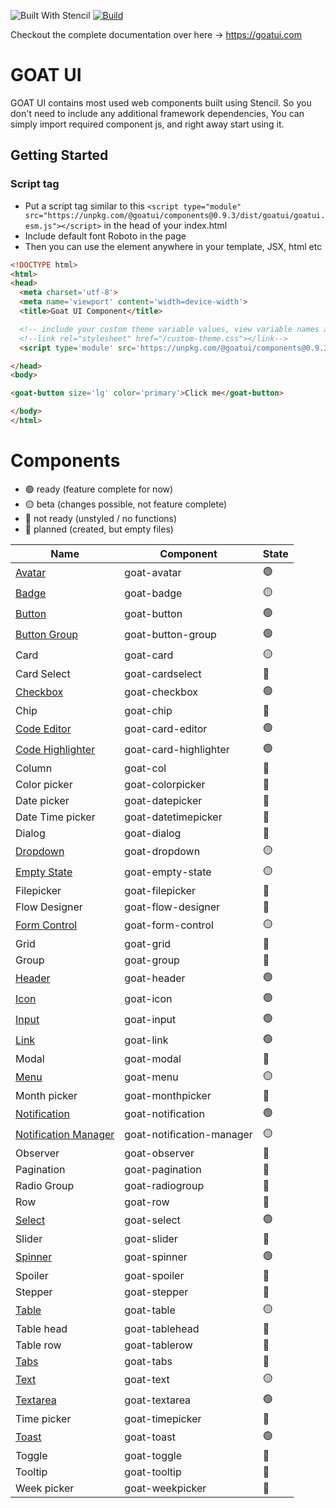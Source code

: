 ![Built With Stencil](https://img.shields.io/badge/-Built%20With%20Stencil-16161d.svg?logo=data%3Aimage%2Fsvg%2Bxml%3Bbase64%2CPD94bWwgdmVyc2lvbj0iMS4wIiBlbmNvZGluZz0idXRmLTgiPz4KPCEtLSBHZW5lcmF0b3I6IEFkb2JlIElsbHVzdHJhdG9yIDE5LjIuMSwgU1ZHIEV4cG9ydCBQbHVnLUluIC4gU1ZHIFZlcnNpb246IDYuMDAgQnVpbGQgMCkgIC0tPgo8c3ZnIHZlcnNpb249IjEuMSIgaWQ9IkxheWVyXzEiIHhtbG5zPSJodHRwOi8vd3d3LnczLm9yZy8yMDAwL3N2ZyIgeG1sbnM6eGxpbms9Imh0dHA6Ly93d3cudzMub3JnLzE5OTkveGxpbmsiIHg9IjBweCIgeT0iMHB4IgoJIHZpZXdCb3g9IjAgMCA1MTIgNTEyIiBzdHlsZT0iZW5hYmxlLWJhY2tncm91bmQ6bmV3IDAgMCA1MTIgNTEyOyIgeG1sOnNwYWNlPSJwcmVzZXJ2ZSI%2BCjxzdHlsZSB0eXBlPSJ0ZXh0L2NzcyI%2BCgkuc3Qwe2ZpbGw6I0ZGRkZGRjt9Cjwvc3R5bGU%2BCjxwYXRoIGNsYXNzPSJzdDAiIGQ9Ik00MjQuNywzNzMuOWMwLDM3LjYtNTUuMSw2OC42LTkyLjcsNjguNkgxODAuNGMtMzcuOSwwLTkyLjctMzAuNy05Mi43LTY4LjZ2LTMuNmgzMzYuOVYzNzMuOXoiLz4KPHBhdGggY2xhc3M9InN0MCIgZD0iTTQyNC43LDI5Mi4xSDE4MC40Yy0zNy42LDAtOTIuNy0zMS05Mi43LTY4LjZ2LTMuNkgzMzJjMzcuNiwwLDkyLjcsMzEsOTIuNyw2OC42VjI5Mi4xeiIvPgo8cGF0aCBjbGFzcz0ic3QwIiBkPSJNNDI0LjcsMTQxLjdIODcuN3YtMy42YzAtMzcuNiw1NC44LTY4LjYsOTIuNy02OC42SDMzMmMzNy45LDAsOTIuNywzMC43LDkyLjcsNjguNlYxNDEuN3oiLz4KPC9zdmc%2BCg%3D%3D&colorA=16161d&style=flat-square)
[![Build](https://github.com/goatui/components/workflows/Build/badge.svg)](https://github.com/goatui/components/actions?workflow=Build)

Checkout the complete documentation over here -> https://goatui.com

# GOAT UI

GOAT UI contains most used web components built using Stencil. So you don't need to include any additional framework
dependencies, You can simply import required component js, and right away start using it.

## Getting Started

### Script tag

- Put a script tag similar to
  this `<script type="module" src="https://unpkg.com/@goatui/components@0.9.3/dist/goatui/goatui.esm.js"></script>` in
  the head of your index.html
- Include default font Roboto in the page
- Then you can use the element anywhere in your template, JSX, html etc

```html
<!DOCTYPE html>
<html>
<head>
  <meta charset='utf-8'>
  <meta name='viewport' content='width=device-width'>
  <title>Goat UI Component</title>

  <!-- include your custom theme variable values, view variable names at https://unpkg.com/@goatui/components@0.9.3/dist/goatui/assets/styles/theme.css -->
  <!--link rel="stylesheet" href="/custom-theme.css"></link-->
  <script type='module' src='https://unpkg.com/@goatui/components@0.9.3/dist/goatui/goatui.esm.js'></script>

</head>
<body>

<goat-button size='lg' color='primary'>Click me</goat-button>

</body>
</html>
```

# Components

- 🟢 ready (feature complete for now)
- 🟡 beta (changes possible, not feature complete)
- 🔴 not ready (unstyled / no functions)
- 🔵 planned (created, but empty files)

| Name                                                                       | Component             | State |
|----------------------------------------------------------------------------|-----------------------|-------|
| [Avatar](https://goatui.com/components/avatar)                             | goat-avatar           | 🟢    |
| [Badge](https://goatui.com/components/badge)                               | goat-badge            | 🟡    |
| [Button](https://goatui.com/components/button)                             | goat-button           | 🟢    |
| [Button Group](https://goatui.com/components/button-group)                 | goat-button-group     | 🟢    |
| Card                                                                       | goat-card             | 🟡    |
| Card Select                                                                | goat-cardselect       | 🔵    |
| [Checkbox](https://goatui.com/components/checkbox)                         | goat-checkbox         | 🟢    |
| Chip                                                                       | goat-chip             | 🔵    |
| [Code Editor](https://goatui.com/components/code-editor)                   | goat-card-editor      | 🟢    |
| [Code Highlighter](https://goatui.com/components/code-highlighter)         | goat-card-highlighter | 🟢    |
| Column                                                                     | goat-col              | 🔵    |
| Color picker                                                               | goat-colorpicker      | 🔵    |
| Date picker                                                                | goat-datepicker       | 🔵    |
| Date Time picker                                                           | goat-datetimepicker   | 🔵    |
| Dialog                                                                     | goat-dialog           | 🔵    |
| [Dropdown](https://goatui.com/components/goat-dropdown)                    | goat-dropdown         | 🟡    |
| [Empty State](https://goatui.com/components/goat-empty-state)              | goat-empty-state      | 🟡    |
| Filepicker                                                                 | goat-filepicker       | 🔵    |
| Flow Designer                                                              | goat-flow-designer    | 🔵    |
| [Form Control](https://goatui.com/components/goat-form-control)            | goat-form-control     | 🟡    |
| Grid                                                                       | goat-grid             | 🔵    |
| Group                                                                      | goat-group            | 🔵    |
| [Header](https://goatui.com/components/header)                             | goat-header           | 🟢    |
| [Icon](https://goatui.com/components/icon)                                 | goat-icon             | 🟢    |
| [Input](https://goatui.com/components/input)                               | goat-input            | 🟢    |
| [Link](https://goatui.com/components/link)                                 | goat-link             | 🟢    |
| Modal                                                                      | goat-modal            | 🔵    |
| [Menu](https://goatui.com/components/menu)                                 | goat-menu             | 🟡    |
| Month picker                                                               | goat-monthpicker      | 🔵    |
| [Notification](https://goatui.com/components/notification)                 | goat-notification            | 🟢    |
| [Notification Manager](https://goatui.com/components/notification-manager) | goat-notification-manager            | 🟡    |
| Observer                                                                   | goat-observer         | 🔵    |
| Pagination                                                                 | goat-pagination       | 🔵    |
| Radio Group                                                                | goat-radiogroup       | 🔵    |
| Row                                                                        | goat-row              | 🔵    |
| [Select](https://goatui.com/components/select)                             | goat-select           | 🟢    |
| Slider                                                                     | goat-slider           | 🔵    |
| [Spinner](https://goatui.com/components/spinner)                           | goat-spinner          | 🟢    |
| Spoiler                                                                    | goat-spoiler          | 🔵    |
| Stepper                                                                    | goat-stepper          | 🔵    |
| [Table](https://goatui.com/components/table)                               | goat-table            | 🟡    |
| Table head                                                                 | goat-tablehead        | 🔵    |
| Table row                                                                  | goat-tablerow         | 🔵    |
| [Tabs](https://goatui.com/components/tabs)                                 | goat-tabs             | 🔵    |
| [Text](https://goatui.com/components/text)                                 | goat-text             | 🟡    |
| [Textarea](https://goatui.com/components/textarea)                         | goat-textarea         | 🟢    |
| Time picker                                                                | goat-timepicker       | 🔵    |
| [Toast](https://goatui.com/components/toast)                               | goat-toast          | 🟢   |
| Toggle                                                                     | goat-toggle           | 🔵    |
| Tooltip                                                                    | goat-tooltip          | 🔵    |
| Week picker                                                                | goat-weekpicker       | 🔵    |
